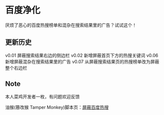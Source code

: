# 百度净化

厌烦了恶心的百度热搜榜单和混杂在搜索结果里的广告？试试这个！

## 更新历史

v0.01 屏蔽搜索结果右边的侧边栏
v0.02 新增屏蔽首页下方的热搜关键词
v0.06 新增屏蔽混杂在搜索结果里的广告
v0.07 从屏蔽搜索结果页的热搜榜单改为屏蔽整个右边栏

## Note

本人菜鸡开发者一枚，有问题欢迎反馈

油猴(篡改猴 Tamper Monkey)脚本页：[屏蔽百度热搜](https://greasyfork.org/zh-CN/scripts/493225-%E5%B1%8F%E8%94%BD%E7%99%BE%E5%BA%A6%E7%83%AD%E6%90%9C)

